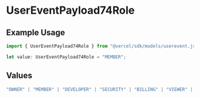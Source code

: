 # UserEventPayload74Role

## Example Usage

```typescript
import { UserEventPayload74Role } from "@vercel/sdk/models/userevent.js";

let value: UserEventPayload74Role = "MEMBER";
```

## Values

```typescript
"OWNER" | "MEMBER" | "DEVELOPER" | "SECURITY" | "BILLING" | "VIEWER" | "CONTRIBUTOR"
```